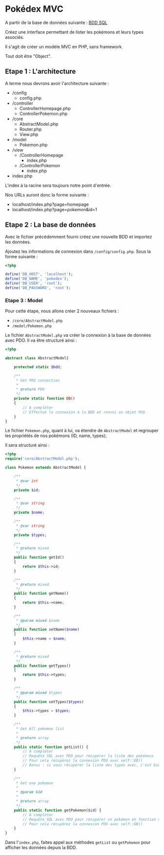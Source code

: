 # Pokédex MVC

A partir de la base de données suivante : [BDD SQL](sources/pokedex.sql)

Créez une interface permettant de lister les pokémons et leurs types associés. 

Il s'agit de créer un modèle MVC en PHP, sans framework.

Tout doit être "Object".


## Etape 1 : L'architecture

A terme nous devrons avoir l'architecture suivante :

- /config
    - config.php
- /controller
    - ControllerHomepage.php
    - ControllerPokemon.php
- /core
    - AbstractModel.php
    - Router.php
    - View.php
- /model
    - Pokemon.php
- /view
    - /ControllerHomepage
        - index.php
    - /ControllerPokemon
        - index.php
- index.php

L'index à la racine sera toujours notre point d'entrée.

Nos URLs auront donc la forme suivante : 
- localhost/index.php?page=homepage
- localhost/index.php?page=pokemon&id=1


## Etape 2 : La base de données

Avec le fichier précédemment fourni créez une nouvelle BDD et importez les données.

Ajoutez les informations de connexion dans `/config/config.php`. Sous la forme suivante : 

```php
<?php

define('DB_HOST', 'localhost');
define('DB_NAME', 'pokedex');
define('DB_USER', 'root');
define('DB_PASSWORD', 'root');
```


### Etape 3 : Model

Pour cette étape, nous allons créer 2 nouveaux fichiers : 
- `/core/AbstractModel.php`
- `/model/Pokemon.php`

Le fichier `AbstractModel.php` va créer la connexion à la base de données avec PDO. 
Il va être structuré ainsi : 

```php
<?php

abstract class AbstractModel{

    protected static $bdd;

    /**
     * Get PDO connection
     *
     * @return PDO
     */
    private static function DB()
    {
        // A compléter
        // Effectue la connexion à la BDD et renvoi un objet PDO.
    }
}
```

Le fichier `Pokemon.php`, quant à lui, va étendre de `AbstractModel` et regrouper les propriétés de nos pokémons (ID, name, types);

Il sera structuré ainsi :

```php
<?php
require('core/AbstractModel.php');

class Pokemon extends AbstractModel {

    /**
     * @var int
     */
    private $id;

    /**
     * @var string
     */
    private $name;

    /**
     * @var string
     */
    private $types;

    /**
     * @return mixed
     */
    public function getId()
    {
        return $this->id;
    }

    /**
     * @return mixed
     */
    public function getName()
    {
        return $this->name;
    }

    /**
     * @param mixed $name
     */
    public function setName($name)
    {
        $this->name = $name;
    }

    /**
     * @return mixed
     */
    public function getTypes()
    {
        return $this->types;
    }

    /**
     * @param mixed $types
     */
    public function setTypes($types)
    {
        $this->types = $types;
    }

    /**
     * Get All pokemon list
     *
     * @return array
     */
    public static function getList() {
        // A compléter
        // Requête SQL avec PDO pour récupérer la liste des pokémons
        // Pour cela récupérez la connexion PDO avec self::DB() 
        // Bonus : si vous récupérer la liste des types avec, c'est bieng (mais c'est tricky, concentrez vous sur la simple liste des pokémons pour le moment) 
    }

    /**
     * Get one pokemon
     *
     * @param $id
     *
     * @return array
     */
    public static function getPokemon($id) {
        // A compléter
        // Requête SQL avec PDO pour récupérer un pokémon en fonction de l'ID qui est passé en paramètre
        // Pour cela récupérez la connexion PDO avec self::DB()
    }
}
```

Dans l'`index.php`, faites appel aux méthodes `getList` ou `getPokemon` pour afficher les données depuis la BDD.
